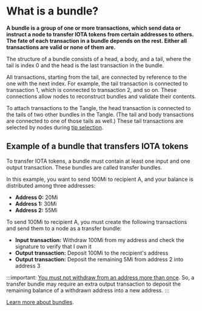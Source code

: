 # What is a bundle?

**A bundle is a group of one or more transactions, which send data or instruct a node to transfer IOTA tokens from certain addresses to others. The fate of each transaction in a bundle depends on the rest. Either all transactions are valid or none of them are.**

The structure of a bundle consists of a head, a body, and a tail, where the tail is index 0 and the head is the last transaction in the bundle.

All transactions, starting from the tail, are connected by reference to the one with the next index. For example, the tail transaction is connected to transaction 1, which is connected to transaction 2, and so on. These connections allow nodes to reconstruct bundles and validate their contents.

To attach transactions to the Tangle, the head transaction is connected to the tails of two other bundles in the Tangle. (The tail and body transactions are connected to one of those tails as well.) These tail transactions are selected by nodes during [tip selection](root://the-tangle/0.1/concepts/tip-selection.md).

## Example of a bundle that transfers IOTA tokens

To transfer IOTA tokens, a bundle must contain at least one input and one output transaction. These bundles are called transfer bundles.

In this example, you want to send 100Mi to recipient A, and your balance is distributed among three addresses:

* **Address 0:** 20Mi
* **Address 1:** 30Mi
* **Address 2:** 55Mi

To send 100Mi to recipient A, you must create the following transactions and send them to a node as a transfer bundle:

* **Input transaction:** Withdraw 100Mi from my address and check the signature to verify that I own it
* **Output transaction:** Deposit 100Mi to the recipient's address
* **Output transaction:** Deposit the remaining 5Mi from address 2 into address 3

:::important:
[You must not withdraw from an address more than once](root://iota-basics/0.1/concepts/addresses-and-signatures.md#address-reuse). So, a transfer bundle may require an extra output transaction to deposit the remaining balance of a withdrawn address into a new address.
:::

[Learn more about bundles](root://iota-basics/0.1/concepts/bundles-and-transactions.md).

